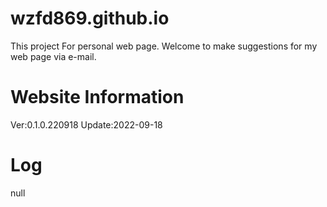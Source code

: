 # wzfd869.github.io
This project For personal web page.
Welcome to make suggestions for my web page via e-mail.

# Website Information
Ver:0.1.0.220918
Update:2022-09-18

# Log
null
